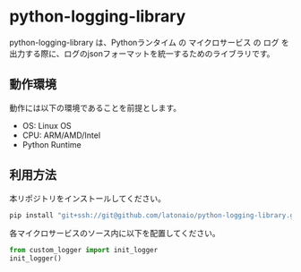 # python-logging-library  
python-logging-library は、Pythonランタイム の マイクロサービス の ログ を出力する際に、ログのjsonフォーマットを統一するためのライブラリです。  

## 動作環境
動作には以下の環境であることを前提とします。  

* OS: Linux OS  
* CPU: ARM/AMD/Intel  
* Python Runtime

## 利用方法  
本リポジトリをインストールしてください。
```sh
pip install "git+ssh://git@github.com/latonaio/python-logging-library.git@develop#egg=custom_logger"
```

各マイクロサービスのソース内に以下を配置してください。
```python
from custom_logger import init_logger
init_logger()
```